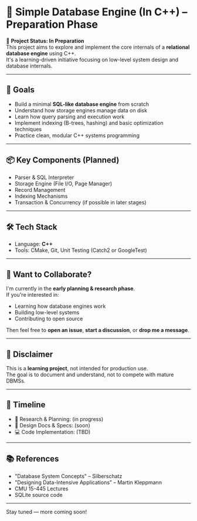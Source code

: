 # 🔧 Simple Database Engine (In C++) – Preparation Phase

🚧 **Project Status: In Preparation**  
This project aims to explore and implement the core internals of a **relational database engine** using C++.  
It's a learning-driven initiative focusing on low-level system design and database internals.

---

## 🎯 Goals

- Build a minimal **SQL-like database engine** from scratch
- Understand how storage engines manage data on disk
- Learn how query parsing and execution work
- Implement indexing (B-trees, hashing) and basic optimization techniques
- Practice clean, modular C++ systems programming

---

## 📦 Key Components (Planned)

- Parser & SQL Interpreter
- Storage Engine (File I/O, Page Manager)
- Record Management
- Indexing Mechanisms
- Transaction & Concurrency (if possible in later stages)

---

## 🛠️ Tech Stack

- Language: **C++**
- Tools: CMake, Git, Unit Testing (Catch2 or GoogleTest)

---

## 🤝 Want to Collaborate?

I'm currently in the **early planning & research phase**.  
If you're interested in:
- Learning how database engines work  
- Building low-level systems  
- Contributing to open source

Then feel free to **open an issue**, **start a discussion**, or **drop me a message**.

---

## 📌 Disclaimer

This is a **learning project**, not intended for production use.  
The goal is to document and understand, not to compete with mature DBMSs.

---

## 📅 Timeline

- 🧠 Research & Planning: (in progress)
- 📄 Design Docs & Specs: (soon)
- 💻 Code Implementation: (TBD)

---

## 📚 References

- "Database System Concepts" – Silberschatz
- "Designing Data-Intensive Applications" – Martin Kleppmann
- CMU 15-445 Lectures
- SQLite source code

---

Stay tuned — more coming soon!

